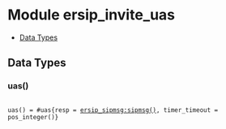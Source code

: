 

# Module ersip_invite_uas #
* [Data Types](#types)

<a name="types"></a>

## Data Types ##




### <a name="type-uas">uas()</a> ###


<pre><code>
uas() = #uas{resp = <a href="ersip_sipmsg.md#type-sipmsg">ersip_sipmsg:sipmsg()</a>, timer_timeout = pos_integer()}
</code></pre>

